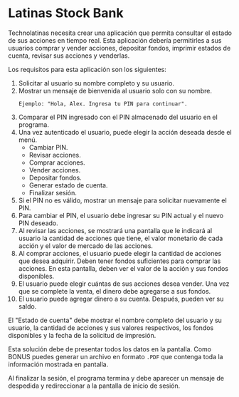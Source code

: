 # Latinas Stock Bank

Technolatinas necesita crear una aplicación que permita consultar el estado de sus acciones en tiempo real. Esta aplicación debería permitirles a sus usuarios comprar y vender acciones, depositar fondos, imprimir estados de cuenta, revisar sus acciones y venderlas.

Los requisitos para esta aplicación son los siguientes:

1. Solicitar al usuario su nombre completo y su usuario.
2. Mostrar un mensaje de bienvenida al usuario solo con su nombre. 
    ```
    Ejemplo: "Hola, Alex. Ingresa tu PIN para continuar". 
    ```
3. Comparar el PIN ingresado con el PIN almacenado del usuario en el programa.
4. Una vez autenticado el usuario, puede elegir la acción deseada desde el menú.
    * Cambiar PIN.
    * Revisar acciones.
    * Comprar acciones.
    * Vender acciones.
    * Depositar fondos.
    * Generar estado de cuenta.
    * Finalizar sesión.
5. Si el PIN no es válido, mostrar un mensaje para solicitar nuevamente el PIN.
6. Para cambiar el PIN, el usuario debe ingresar su PIN actual y el nuevo PIN deseado.
7. Al revisar las acciones, se mostrará una pantalla que le indicará al usuario la cantidad de acciones que tiene, el valor monetario de cada acción y el valor de mercado de las acciones.
8. Al comprar acciones, el usuario puede elegir la cantidad de acciones que desea adquirir. Deben tener fondos suficientes para comprar las acciones. En esta pantalla, deben ver el valor de la acción y sus fondos disponibles.
9. El usuario puede elegir cuántas de sus acciones desea vender. Una vez que se complete la venta, el dinero debe agregarse a sus fondos.
10. El usuario puede agregar dinero a su cuenta. Después, pueden ver su saldo.


El "Estado de cuenta" debe mostrar el nombre completo del usuario y su usuario, la cantidad de acciones y sus valores respectivos, los fondos disponibles y la fecha de la solicitud de impresión. 

Esta solución debe de presentar todos los datos en la pantalla. Como BONUS puedes generar un archivo en formato `.PDF` que contenga toda la información mostrada en pantalla.

Al finalizar la sesión, el programa termina y debe aparecer un mensaje de despedida y redireccionar a la pantalla de inicio de sesión.

